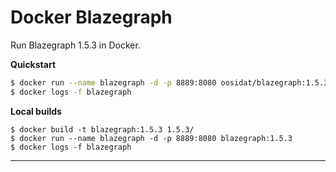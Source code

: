 Docker Blazegraph
=================

Run Blazegraph 1.5.3 in Docker.

**Quickstart**

```bash
$ docker run --name blazegraph -d -p 8889:8080 oosidat/blazegraph:1.5.3
$ docker logs -f blazegraph
```

**Local builds**

```
$ docker build -t blazegraph:1.5.3 1.5.3/
$ docker run --name blazegraph -d -p 8889:8080 blazegraph:1.5.3
$ docker logs -f blazegraph
```

---

